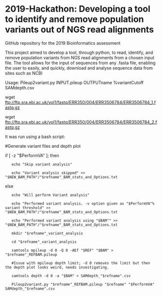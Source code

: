 # 2019-Hackathon: Developing a tool to identify and remove population variants out of NGS read alignments
GitHub repository for the 2019 Bioinformatics assessment

This project aimed to develop a tool, through python, to read, identify, and remove population variants from NGS read alignments from a chosen input file. The tool allows for the input of sequences from any .fasta file, enabling the user to easily, and quickly, download and analyse sequence data from sites such as NCBI 


Usage: Pileup2variant.py INPUT.pileup OUTPUTname %variantCutoff SAMdepth.csv

wget  ftp://ftp.sra.ebi.ac.uk/vol1/fastq/ERR350/004/ERR3506784/ERR3506784_1.fastq.gz

wget ftp://ftp.sra.ebi.ac.uk/vol1/fastq/ERR350/004/ERR3506784/ERR3506784_2.fastq.gz


It was run using a bash script:

#Generate variant files and depth plot
	
if [ -z "$PerformVA" ]; then
	
       echo "Skip variant analysis"
	
       echo "Variant analysis skipped" >> "$NEW_BAM_PATH"/"$refname"_BAM_stats_and_Options.txt
	
else
	
       echo "Will perform Variant analysis"
	
       echo "Performed variant analysis. -v option given as "$PerformVA"% variant threshold" >> "$NEW_BAM_PATH"/"$refname"_BAM_stats_and_Options.txt
	
       echo "Performed variant analysis using "$BAM"" >> "$NEW_BAM_PATH"/"$refname"_BAM_stats_and_Options.txt
	
       mkdir "$refname"_variant_analysis
	
       cd "$refname"_variant_analysis
	
       samtools mpileup -d 0 -Q 0 -AEf "$REF" "$BAM" > "$refname"_REFBAM.pileup
	
       #Issue with mpileup depth limit; -d 0 removes the limit but then the depth plot looks weird, needs investigating.
	
       samtools depth -d 0 -a "$BAM" > SAMdepth_"$refname".csv
	
       Pileup2variant.py "$refname"_REFBAM.pileup "$refname" "$PerformVA" SAMdepth_"$refname".csv

 
